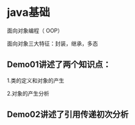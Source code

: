 # java基础 #

面向对象编程（ OOP）

面向对象三大特征：封装，继承，多态

## Demo01讲述了两个知识点： ##

1.类的定义和对象的产生

2.对象的产生分析

## Demo02讲述了引用传递初次分析 ##